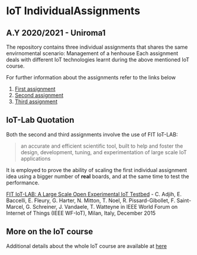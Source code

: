 # IoT IndividualAssignments
## A.Y 2020/2021 - Uniroma1

The repository contains three individual assignments that shares the same envirnomental scenario: Management of a henhouse
Each assignment deals with different IoT technologies learnt during the above mentioned IoT course.

For further information about the assignments refer to the links below
1. [First assignment](./FirstAssignment)
2. [Second assignment](./SecondAssignment)
3. [Third assignment](./ThirdAssignment)

## IoT-Lab Quotation
Both the second and third assignments involve the use of FIT IoT-LAB: 
> an accurate and efficient scientific tool, built to help and foster the design, development, tuning, and experimentation of large scale IoT applications

It is employed to prove the ability of scaling the first individual assignment idea using a bigger number of **real** boards, and at the same time to test the performance.

[FIT IoT-LAB: A Large Scale Open Experimental IoT Testbed](https://www.iot-lab.info/docs/getting-started/terms-of-use/#) - C. Adjih, E. Baccelli, E. Fleury, G. Harter, N. Mitton, T. Noel, R. Pissard-Gibollet, F. Saint-Marcel, G. Schreiner, J. Vandaele, T. Watteyne in IEEE World Forum on Internet of Things (IEEE WF-IoT), Milan, Italy, December 2015



## More on the IoT course
Additional details about the whole IoT course are available at [here](http://ichatz.me/Site/InternetOfThings2021)
